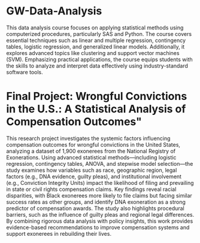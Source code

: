 # GW-Data-Analysis
This data analysis course focuses on applying statistical methods using computerized procedures, particularly SAS and Python. The course covers essential techniques such as linear and multiple regression, contingency tables, logistic regression, and generalized linear models. Additionally, it explores advanced topics like clustering and support vector machines (SVM). Emphasizing practical applications, the course equips students with the skills to analyze and interpret data effectively using industry-standard software tools.


# Final Project: Wrongful Convictions in the U.S.: A Statistical Analysis of Compensation Outcomes"

This research project investigates the systemic factors influencing compensation outcomes for wrongful convictions in the United States, analyzing a dataset of 1,900 exonerees from the National Registry of Exonerations. Using advanced statistical methods—including logistic regression, contingency tables, ANOVA, and stepwise model selection—the study examines how variables such as race, geographic region, legal factors (e.g., DNA evidence, guilty pleas), and institutional involvement (e.g., Conviction Integrity Units) impact the likelihood of filing and prevailing in state or civil rights compensation claims. Key findings reveal racial disparities, with Black exonerees more likely to file claims but facing similar success rates as other groups, and identify DNA exoneration as a strong predictor of compensation awards. The study also highlights procedural barriers, such as the influence of guilty pleas and regional legal differences. By combining rigorous data analysis with policy insights, this work provides evidence-based recommendations to improve compensation systems and support exonerees in rebuilding their lives.
